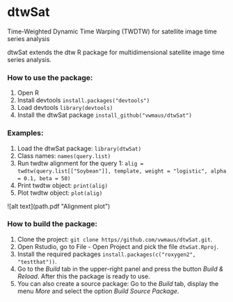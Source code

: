dtwSat
=====

Time-Weighted Dynamic Time Warping (TWDTW) for satellite image time series analysis

dtwSat extends the dtw R package for multidimensional satellite image time series analysis. 

<h3>How to use the package:</h3>
<ol>
	<li>Open R</li>
	<li>Install devtools <code>install.packages("devtools")</code></li>
	<li>Load devtools <code>library(devtools)</code></li>
	<li>Install the dtwSat package <code>install_github("vwmaus/dtwSat")</code></li>
</ol>

<h3>Examples:</h3>
<ol>
	<li>Load the dtwSat package: <code>library(dtwSat)</code></li>
	<li>Class names: <code>names(query.list)</code></li>
	<li>Run twdtw alignment for the query 1: <code>alig = twdtw(query.list[["Soybean"]], template, weight = "logistic", alpha = 0.1, beta = 50)</code></li>
	<li>Print twdtw object: <code>print(alig)</code></li>
	<li>Plot twdtw object: <code>plot(alig)</code></li>
</ol>
![alt text](path.pdf "Alignment plot")

<h3>How to build the package:</h3>
<ol>
	<li>Clone the project: <code>git clone https//github.com/vwmaus/dtwSat.git</code>.</li>
	<li>Open Rstudio, go to File - Open Project and pick the file <code>dtwSat.Rproj</code>.</li>
	<li>Install the required packages <code>install.packages(c("roxygen2", "testthat"))</code>.</li>
	<li>Go to the <i>Build</i> tab in the upper-right panel and press the button <i>Build & Reload</i>. After this the package is ready to use.</li>
	<li>You can also create a source package: Go to the <i>Build</i> tab, display the menu <i>More</i> and select the option <i>Build Source Package</i>.</li>
</ol> 
